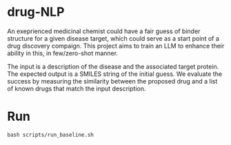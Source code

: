 # drug-NLP

An exeprienced medicinal chemist could have a fair guess of binder structure for a given disease target, which could serve as a start point of a drug discovery compaign. This project aims to train an LLM to enhance their ability in this, in few/zero-shot manner.

The input is a description of the disease and the associated target protein. The expected output is a SMILES string of the initial guess.
We evaluate the success by measuring the similarity between the proposed drug and a list of known drugs that match the input description.

# Run

`bash scripts/run_baseline.sh`
